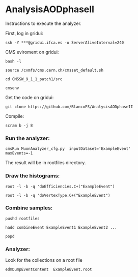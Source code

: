 # AnalysisAODphaseII


Instructions to execute the analyzer.

First, log in gridui:

```ssh -Y ***@gridui.ifca.es -o ServerAliveInterval=240```

CMS eviroment on gridui:

```
bash -l

source /cvmfs/cms.cern.ch/cmsset_default.sh

cd CMSSW_9_1_1_patch1/src

cmsenv
```

Get the code on gridui:

```git clone https://github.com/BlancoFS/AnalysisAODphaseII```

Compile:

```scram b -j 8```

### Run the analyzer:

```cmsRun MuonAnalyzer_cfg.py  inputDataset='ExampleEvent'           maxEvents=-1```

The result will be in rootfiles directory.

### Draw the histograms:

```
root -l -b -q 'doEfficiencies.C+("ExampleEvent")

root -l -b -q 'doVertexType.C+("ExampleEvent")
```


### Combine samples:

```
pushd rootfiles

hadd combineEvent ExampleEvent1 ExampleEvent2 ...

popd
```

### Analyzer:

Look for the collections on a root file

```
edmDumpEventContent  ExampleEvent.root
```



